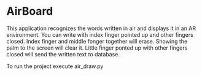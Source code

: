# AirBoard
This application recognizes the words written in air and displays it in an AR environment.
You can write with index finger pointed up and other fingers closed.
Index finger and middle fonger together will erase.
Showing the palm to the screen will clear it.
Little finger ponted up with other fingers closed will send the written text to database.



To run the project execute air_draw.py
